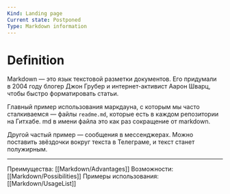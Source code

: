 ```yaml
---
Kind: Landing page
Current state: Postponed
Type: Markdown information
---
```

# Definition
Markdown — это язык текстовой разметки документов. Его придумали в 2004 году блогер Джон Грубер и интернет-активист Аарон Шварц, чтобы быстро форматировать статьи. 

Главный пример использования маркдауна, с которым мы часто сталкиваемся — файлы `readme.md`, которые есть в каждом репозитории на Гитхабе. md в имени файла это как раз сокращение от markdown.

Другой частый пример — сообщения в мессенджерах. Можно поставить звёздочки вокруг текста в Телеграме, и текст станет полужирным.
***
Преимущества: [[Markdown/Advantages]]
Возможности: [[Markdown/Possibilities]]
Примеры использования: [[Markdown/UsageList]]